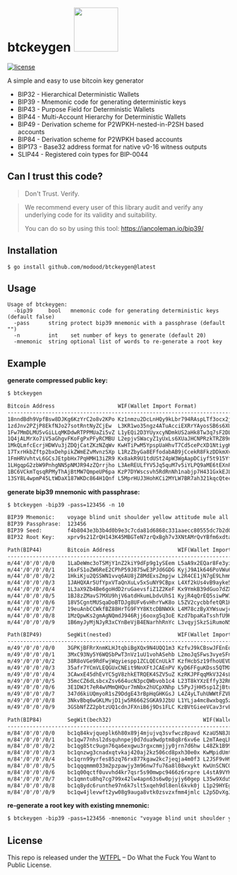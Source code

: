 btckeygen <img src="https://www.buybitcoinworldwide.com/img/segwit.png" width="100">
=========

[![license](https://img.shields.io/badge/license-WTFPL%20--%20Do%20What%20the%20Fuck%20You%20Want%20to%20Public%20License-green.svg)](https://github.com/modood/btckeygen/blob/master/LICENSE)

A simple and easy to use bitcoin key generator

*   BIP32 - Hierarchical Deterministic Wallets
*   BIP39 - Mnemonic code for generating deterministic keys
*   BIP43 - Purpose Field for Deterministic Wallets
*   BIP44 - Multi-Account Hierarchy for Deterministic Wallets
*   BIP49 - Derivation scheme for P2WPKH-nested-in-P2SH based accounts
*   BIP84 - Derivation scheme for P2WPKH based accounts
*   BIP173 - Base32 address format for native v0-16 witness outputs
*   SLIP44 - Registered coin types for BIP-0044


Can I trust this code?
----------------------

> Don't Trust. Verify.

> We recommend every user of this library audit and verify any underlying code for its validity and suitability.
>
> You can do so by using this tool: https://iancoleman.io/bip39/

Installation
------------

```
$ go install github.com/modood/btckeygen@latest
```

Usage
-----

```
Usage of btckeygen:
  -bip39     bool   mnemonic code for generating deterministic keys (default false)
  -pass      string protect bip39 mnemonic with a passphrase (default "")
  -n         int    set number of keys to generate (default 20)
  -mnemonic  string optional list of words to re-generate a root key
```

Example
-------

**generate compressed public key:**

```txt
$ btckeygen

Bitcoin Address                    WIF(Wallet Import Format)                            SegWit(bech32)                             SegWit(nested)
---------------------------------------------------------------------------------------------------------------------------------------------------------------------
18nndBdh9VpfBsw8DJKg6KzYrC2o8v2KPo Kz1nmzu2DcLnHQy9kLbr794RAspLTf3ocx2jD2UnZRHN2EGuregS bc1q24c67qhugfla6zl3jj7x5uc48y6z5q7eecua4x 38fupM9MgfLj7fu2DWyXqnk9N9Um757G7D
1zdJnv2PZjP8EkfNJo27sotRntNyZCjEw  L3KR1wo35ngz4ATuAcciEXRrYAyosSB6s6XUP43H834hXpNqNNqC bc1qptnqgetfx7y220hwy3tl565mc73s75nq05u4mu 3HkC5ajZungAeFg2KjLUpV9Xa8Ahfw3Sqz
1Fw7MmDLMU5vGiLLqMKDdwRTPPMUaZi5vZ L1yEQi2D3YUyxcyNDmkUS2aHk8Tw3q7sF2DLEiamMr8gF79xhzXr bc1q50xc0sp2jnljv93el3at0v62gtv3dtwc2neh4q 338J9irj1kUN3CLVCo92oMizvPaYohq4BV
1Q4jALMrXo7iV5aGhgvFKoFgPxPFyRCMBU L2epjvSWacyZ1yUxLs6XUaJHCNPRzkTRZ89nxuMDM7eAQSKG1m2A bc1qlnl4t3l0sn0sllyu749qnj94edsstspd2w36ft 3GM6dMTEUrXi2oUhffqWzbwdUBb5wcFFRH
1MkQLmfcEcrjHDWVu3jZDQjCatZKzNZqWv KwHTiPwM5YpspUaHhvT7Cd5cePcXD1NtiygKpkMebo42jYPidhSU bc1quwt795fwxemp7vq5328xptvjwwpeh2036etjk7 3KRYMYGyNg8tZh9z43MDHowZ9SLqVyxvvx
17TxrHkbZftp2bxDehpikZWmEZvMvnzSXp L1RzZbyGa8EFfodabAB9jCcekR8FkzDDkmXvqTKkPvfhwN178h68 bc1qgm4rp4ha8fxuhqz40klqu65t528uz2q2gwlcvp 3FD42UuPBKwAfoXbEd5oCcUvrebpuhwDtW
1FmHRVvhtvL6GCsJEtpbHx7PqHMH13iZR9 Kx8akR9U1tdUSt24pW3WgAapDCiyf5t915YfHmQCSQ2zETHVN4fX bc1q58cutg45zz9d20jr6nsah0rf2vtx7falvl0jgc 3PHHzdZhM2QD4fDQHS7bnYx3ArCzYeQ3rv
1LHgqpG2zbW9PnhgNN5pNMJR94zZQrrjho L3AeREULfYV5Jq5quM7v5iYLPQ9aME6tEXnPQrDiCaxfGdTqMKFu bc1q6wfym27yfmvk4j3kvetjm0900wnzum4ys8a82q 34UKCs4q2NoG8MqZ17KNnNh1hfS173pMxp
1BC6VCkmTqsqRPMyThAjBtMW7QmpeUP6pa KzP7DYWscsvh5RdRnNh1nabjp7H431GxkEJLdxHJ9qZiHKr8kKQA bc1qdl9xnsvlj0ktqyy27v7lnkryq5t83yfgucuks8 3Ax9TfbihnUecfQFyfFMcN3wCAqcbhY5nX
13SY8L4wpmP45LtWDaX187WKDc864H1Qnf L5MprHUJ3HohKCi2MYLW7BR7ah321kqcQtecao9PyXsZ2xA4wb5P bc1qrtz2yvkg2dxrtqwdl08eaf0tkmd4ly9wct42tf 3JJGAp2cXkTpZGHCVWugLgEryyJ2nMC2po

```

**generate bip39 mnemonic with passphrase:**

```txt
$ btckeygen -bip39 -pass=123456 -n 10

BIP39 Mnemonic:    voyage blind unit shoulder yellow attitude mule all hire above obvious swap
BIP39 Passphrase:  123456
BIP39 Seed:        f4b8043e3b3b4d0b9e3c7cda81d6868c331aaecc80555dc7b2d0edce6b73ea50a91d67586f7461cd46caccee6e240a598a9aaa3063cdd9bec65a3d24d3aa551b
BIP32 Root Key:    xprv9s21ZrQH143K45MBGTeN7zrQxBgh7v3XNtAMrQvYBfm6xdtaVkjCFNyFHZ262PpMoiaA8JEFGUDPVV6qzB459nGgR1mjuigdTaG2NsKr5BG

Path(BIP44)        Bitcoin Address                    WIF(Wallet Import Format)
----------------------------------------------------------------------------------------------------------
m/44'/0'/0'/0/0    1LaDeWmc3oTSMjY1nZ2kiY9dFp9g1ySEem L5aA9x2EQar8Fe3yiwjLko39uGU8Unba4ZQ1kE8pejNAqJqpdbpY
m/44'/0'/0'/0/1    16xFS1oZW6ReE2CPhP59J875wE3PJd6GDG KyjJ9A1k646PoVWu67NcvhjBC6Y7ReofBUjmnBc4cgNXeGp8KWbJ
m/44'/0'/0'/0/2    1HkiKju2QSSWN1vvq6AU8jZ8MdExsZmpjw L2R4CE1jN7gE9Lhmm1oM2ELFjdn4etcxUuQm7YbFEFMxakdPu9rX
m/44'/0'/0'/0/3    1JAHQXAr5UfYpxVTaQnXuLv5xSuNY9CBpx L4Xf2kUs4vB9ayke59FVzCcZWVg8zA3MedR2QZwQHea6ubZi9Rko
m/44'/0'/0'/0/4    1L3aX9Zb4Be6goHdD2ruGaevsfiZ1Z2KeF Kx9YmkB39dGuo7dZXctc1jsjDRxrKcsiz6pWRJAAcNYydM3Z3rqE
m/44'/0'/0'/0/5    1BJ8zZMavS7MXU9hjV6atdHkumLbdvUhS1 KyjR4qQrEQ5siwPW1BoYtzLMhaFve1AqmHF2XTEjpZuH9D4ghFSf
m/44'/0'/0'/0/6    18V5CgntMUSqaDoBTDJg8UFv6vHhrYwK8o L5ZV2cycbbfetQR1HM6fcqkghUKyaKo5YE2PeDHBYg3qfwGMbJAb
m/44'/0'/0'/0/7    19euAnbCCWkfBZ88HrTG9FYY8KtcDBNWXk L4M78czByXYWsuwjcaFsAskfA86S6YgFSMtoRg62YYdQ1SNGPofX
m/44'/0'/0'/0/8    1MzQpwKs2gmAgNQmdJ946Rjj6ooxg5q3oE Kzd7bpaKaTsshfU9Hfn5WGGnEDph3XRfbgPFkkaVgsno2x6ng1ii
m/44'/0'/0'/0/9    1B6myJyMjNJyR3xCYnBeVjB4ENarhhRnYc L3vqyjSkzSiRumoN5D69hhYLCeJ6v1zwfbTGAEEgBnr5gntwURPj

Path(BIP49)        SegWit(nested)                     WIF(Wallet Import Format)
----------------------------------------------------------------------------------------------------------
m/49'/0'/0'/0/0    3GPKjBFRrXnmKLHJtqbiBgXQx9N4UQQ1m3 KzfvJ9kCBswJFEnEqtVwLguq7cWfx84o6qWxiT8HAWASuT1ScHMJ
m/49'/0'/0'/0/1    3MxC93Ny5Y6WQSbPwT3nVz1uU1vohASehb L2moJqSFws3vyeSFnTSeWpGGqXwCMDt3vaH4sFpHCgq7PDnU5upT
m/49'/0'/0'/0/2    38R8oVGe9RdFwjWqyiespp1ZCLQECnULkT KzfHcbSz19fhoUEVDuk1x4FzQwaPHdtoSEhap2CDzQL835x1G7CG
m/49'/0'/0'/0/3    35afr7YCmVLEQGUxCNEit9NnXFtJCAEnPV KyD6FFguKDss5QTMXqFD3tjrVTTKB1vcsPhwSepcRRts7ZkzSWFS
m/49'/0'/0'/0/4    3CAwxE45dhEvYC5gV8zhkETRQEK4SZV5uZ KzRKJPFqqMkV324sLP3XHJa95Zc1wrW1yF5m6pvmx2Dy2ve26qfe
m/49'/0'/0'/0/5    35mcCZ6dLsbcxZsv664ucN3pcQWbvob1c4 L23T8kYXzEffy32R6u8CdbDLph2xqXUkS4tNd4WuxQwGZAefrRAY
m/49'/0'/0'/0/6    3E1DWJt7eR4wVMmQHQur7mNbx2hUCpXNhp L5PyJjHH5sp1ZjBtupZrYHjVAWp6mxa2t4AsXdYr56CT1KtDAuYv
m/49'/0'/0'/0/7    347d6kiUQmyoR1sZ9DdgE43rBpHqGHKGsJ L4Z4yLTuhUWWtFZVEzL2Y8dMjuFGt8nJcDNzBg6m2qhQpMntJCg3
m/49'/0'/0'/0/8    3NkvBbq6wGKLMvjD1jw5R6662SGKA9J2bU L1YLja4mc8wxbqg5zMqPm18JT9RNT6vbkKVs17VAnXKSR6QNRVcp
m/49'/0'/0'/0/9    3GSbNfZZ2pbtzUQ1cdnJFXniB6j9Ds1FLC KzBVtGieeVCav3rvEYD9Rs7QtjN6HAZYQvQTD1rw3pLcZTWkayVZ

Path(BIP84)        SegWit(bech32)                             WIF(Wallet Import Format)
------------------------------------------------------------------------------------------------------------------
m/84'/0'/0'/0/0    bc1q84kvjqueplk6h80x89j4mjujvq3svfwcz8pavd KzaU5N8JLHEv8fwMmfjvxahD556a26QDDsGM8ETKrTUVSnTocS19
m/84'/0'/0'/0/1    bc1qw77nhsl2dsquhnpej0d7dua9wdptm8q8r6xv6e L2mTAeqLhJmmf9hK1MZ43t73cqwc7t1pg5yJHbhdYuiLPajmxLJU
m/84'/0'/0'/0/2    bc1qg85tc9ugn76qa6exgwu3rgxcmmjjy0jrn7d6hw L48Zk1B99S9FyKKcoD7KP8pEJ5WxsTW7d8wvRxVNypwdiZ1wckYf
m/84'/0'/0'/0/3    bc1qnzwg3cnadxqtvkaj420aj2kz506cd8pxh30e0x KwMpidUmtdp536ZA5sH4Tqn9nhmKMs93DUkN4WtQjksVyehi9qP7
m/84'/0'/0'/0/4    bc1qrn99yrfes85zq76rx877kgaw2kc7jeqja4m0f3 L2JSF9vH9oV8mqZPJjmbsswjqxdevhuMKcNyHZB3hfcpe2r79ena
m/84'/0'/0'/0/5    bc1qqqmmm033m2pzpawjy3m96nw7fu76a8l08wxykt KwUnSCNCQCLBymQPLwx62odRfEn4xwSKo9DRa3TgfXjG8Egw4cXq
m/84'/0'/0'/0/6    bc1q00qctf0uvvhd4kr7qsr5s90mwpc9466z6rxpre L4stA9VYKnRC8cEXk61HAFzqPHxSVcaUkPbynFc3wci8BxPf6wkP
m/84'/0'/0'/0/7    bc1qmntu8hq7cg799x42lw4apn63s6w0pjyjy60gep L35w9XduSfYhBDgXDzTKpf4y7f1VWT4uozTTE9xGonWdKa8XiZnN
m/84'/0'/0'/0/8    bc1q8ydc6runthe97n6k7slt5xqeh9dl8enl6kvk0j L1p29HYEgB7f1HGh1vEnneuzne8D7LaEPt5AgnArNnJ2LtiemwUK
m/84'/0'/0'/0/9    bc1qw4jlevwft2yw08g9auga8vtk0zsvzxfmm4jmlc L2p5DvXgJ8xLq6hjVuaWeyZe6pyPRP8hCbW7me6UVHfquNVoK8QP

```

**re-generate a root key with existing mnemonic:**

```txt
$ btckeygen -bip39 -pass=123456 -mnemonic "voyage blind unit shoulder yellow attitude mule all hire above obvious swap"
```

License
-------

This repo is released under the [WTFPL](http://www.wtfpl.net/) – Do What the Fuck You Want to Public License.
